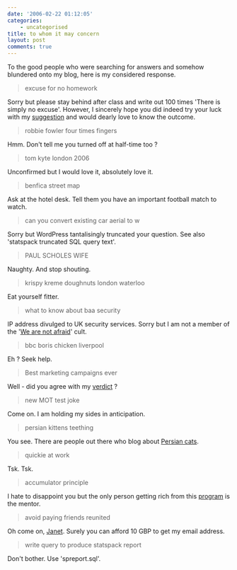 ```yaml
---
date: '2006-02-22 01:12:05'
categories:
    - uncategorised
title: to whom it may concern
layout: post
comments: true
---
```

To the good people who were searching for answers and somehow blundered
onto my blog, here is my considered response.

> excuse for no homework

Sorry but please stay behind after class and write out 100 times 'There
is simply no excuse'. However, I sincerely hope you did indeed try your
luck with my
[suggestion](http://www.nbrightside.com/blog/2006/02/06/new-homework-excuse/)
and would dearly love to know the outcome.

> robbie fowler four times fingers

Hmm. Don't tell me you turned off at half-time too ?
> tom kyte london 2006

Unconfirmed but I would love it, absolutely love it.
> benfica street map

Ask at the hotel desk. Tell them you have an important football match to
watch.
> can you convert existing car aerial to w

Sorry but WordPress tantalisingly truncated your question. See also
'statspack truncated SQL query text'.
> PAUL SCHOLES WIFE

Naughty. And stop shouting.
> krispy kreme doughnuts london waterloo

Eat yourself fitter.
> what to know about baa security

IP address divulged to UK security services. Sorry but I am not a member
of the '[We are not afraid](http://www.werenotafraid.com/)' cult.
> bbc boris chicken liverpool

Eh ? Seek help.
> Best marketing campaigns ever

Well - did you agree with my
[verdict](http://www.nbrightside.com/blog/2006/01/18/probably-the-best-marketing-campaign-ever/)
?
> new MOT test joke

Come on. I am holding my sides in anticipation.
> persian kittens teething

You see. There are people out there who blog about [Persian
cats](http://www.nbrightside.com/blog/2005/11/07/33/).
> quickie at work

Tsk. Tsk.
> accumulator principle

I hate to disappoint you but the only person getting rich from this
[program](http://www.nbrightside.com/blog/2006/01/20/recursive-financial-advice-from-the-bbc/)
is the mentor.
> avoid paying friends reunited

Oh come on,
[Janet](http://www.nbrightside.com/blog/2005/12/09/probably-the-best-phish-in-the-world/).
Surely you can afford 10 GBP to get my email address.
> write query to produce statspack report

Don't bother. Use 'spreport.sql'.
